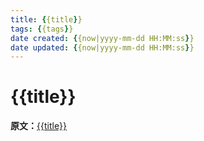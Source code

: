 ```yaml
---
title: {{title}}
tags: {{tags}}
date created: {{now|yyyy-mm-dd HH:MM:ss}}
date updated: {{now|yyyy-mm-dd HH:MM:ss}}
---
```


# {{title}}

**原文：**[{{title}}](%7B%7Burl%7D%7D)
